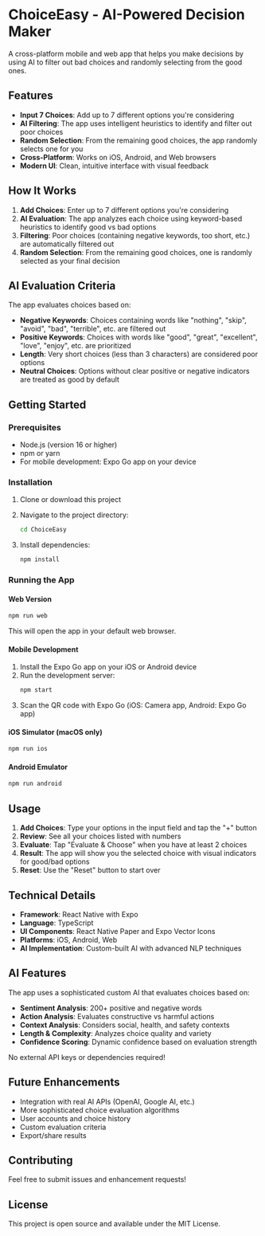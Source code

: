 # ChoiceEasy - AI-Powered Decision Maker

A cross-platform mobile and web app that helps you make decisions by using AI to filter out bad choices and randomly selecting from the good ones.

## Features

- **Input 7 Choices**: Add up to 7 different options you're considering
- **AI Filtering**: The app uses intelligent heuristics to identify and filter out poor choices
- **Random Selection**: From the remaining good choices, the app randomly selects one for you
- **Cross-Platform**: Works on iOS, Android, and Web browsers
- **Modern UI**: Clean, intuitive interface with visual feedback

## How It Works

1. **Add Choices**: Enter up to 7 different options you're considering
2. **AI Evaluation**: The app analyzes each choice using keyword-based heuristics to identify good vs bad options
3. **Filtering**: Poor choices (containing negative keywords, too short, etc.) are automatically filtered out
4. **Random Selection**: From the remaining good choices, one is randomly selected as your final decision

## AI Evaluation Criteria

The app evaluates choices based on:
- **Negative Keywords**: Choices containing words like "nothing", "skip", "avoid", "bad", "terrible", etc. are filtered out
- **Positive Keywords**: Choices with words like "good", "great", "excellent", "love", "enjoy", etc. are prioritized
- **Length**: Very short choices (less than 3 characters) are considered poor options
- **Neutral Choices**: Options without clear positive or negative indicators are treated as good by default

## Getting Started

### Prerequisites

- Node.js (version 16 or higher)
- npm or yarn
- For mobile development: Expo Go app on your device

### Installation

1. Clone or download this project
2. Navigate to the project directory:
   ```bash
   cd ChoiceEasy
   ```

3. Install dependencies:
   ```bash
   npm install
   ```

### Running the App

#### Web Version
```bash
npm run web
```
This will open the app in your default web browser.

#### Mobile Development
1. Install the Expo Go app on your iOS or Android device
2. Run the development server:
   ```bash
   npm start
   ```
3. Scan the QR code with Expo Go (iOS: Camera app, Android: Expo Go app)

#### iOS Simulator (macOS only)
```bash
npm run ios
```

#### Android Emulator
```bash
npm run android
```

## Usage

1. **Add Choices**: Type your options in the input field and tap the "+" button
2. **Review**: See all your choices listed with numbers
3. **Evaluate**: Tap "Evaluate & Choose" when you have at least 2 choices
4. **Result**: The app will show you the selected choice with visual indicators for good/bad options
5. **Reset**: Use the "Reset" button to start over

## Technical Details

- **Framework**: React Native with Expo
- **Language**: TypeScript
- **UI Components**: React Native Paper and Expo Vector Icons
- **Platforms**: iOS, Android, Web
- **AI Implementation**: Custom-built AI with advanced NLP techniques

## AI Features

The app uses a sophisticated custom AI that evaluates choices based on:

- **Sentiment Analysis**: 200+ positive and negative words
- **Action Analysis**: Evaluates constructive vs harmful actions
- **Context Analysis**: Considers social, health, and safety contexts
- **Length & Complexity**: Analyzes choice quality and variety
- **Confidence Scoring**: Dynamic confidence based on evaluation strength

No external API keys or dependencies required!

## Future Enhancements

- Integration with real AI APIs (OpenAI, Google AI, etc.)
- More sophisticated choice evaluation algorithms
- User accounts and choice history
- Custom evaluation criteria
- Export/share results

## Contributing

Feel free to submit issues and enhancement requests!

## License

This project is open source and available under the MIT License. 